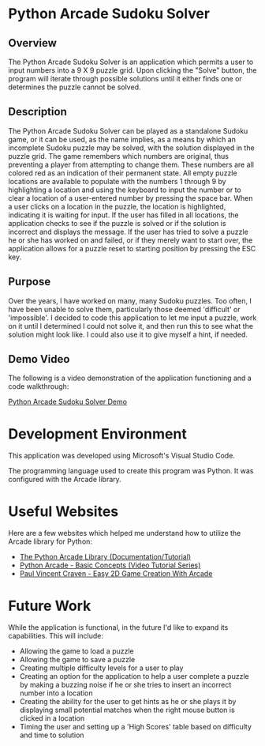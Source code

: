 # Python Arcade Sudoku Solver

## Overview
The Python Arcade Sudoku Solver is an application which permits a user to input numbers into a 9 X 9 puzzle grid. Upon clicking the "Solve" button, the program will iterate through possible solutions until it either finds one or determines the puzzle cannot be solved.

## Description

The Python Arcade Sudoku Solver can be played as a standalone Sudoku game, or it can be used, as the name implies, as a means by which an incomplete Sudoku puzzle may be solved, with the solution displayed in the puzzle grid. The game remembers which numbers are original, thus preventing a player from attempting to change them. These numbers are all colored red as an indication of their permanent state. All empty puzzle locations are available to populate with the numbers 1 through 9 by highlighting a location and using the keyboard to input the number or to clear a location of a user-entered number by pressing the space bar. When a user clicks on a location in the puzzle, the location is highlighted, indicating it is waiting for input. If the user has filled in all locations, the application checks to see if the puzzle is solved or if the solution is incorrect and displays the message. If the user has tried to solve a puzzle he or she has worked on and failed, or if they merely want to start over, the application allows for a puzzle reset to starting position by pressing the ESC key.

## Purpose

Over the years, I have worked on many, many Sudoku puzzles. Too often, I have been unable to solve them, particularly those deemed 'difficult' or 'impossible'. I decided to code this application to let me input a puzzle, work on it until I determined I could not solve it, and then run this to see what the solution might look like. I could also use it to give myself a hint, if needed. 

## Demo Video

The following is a video demonstration of the application functioning and a code walkthrough:

[Python Arcade Sudoku Solver Demo](http://youtube.link.goes.here)

# Development Environment

This application was developed using Microsoft's Visual Studio Code.

The programming language used to create this program was Python. It was configured with the Arcade library.

# Useful Websites

Here are a few websites which helped me understand how to utilize the Arcade library for Python:

* [The Python Arcade Library (Documentation/Tutorial)](https://api.arcade.academy/en/latest/)
* [Python Arcade - Basic Concepts (Video Tutorial Series)](https://www.youtube.com/playlist?list=PLP6KYkkXj-QbBP0He1Ot5wGgtPbR9hqxR)
* [Paul Vincent Craven - Easy 2D Game Creation With Arcade](https://www.youtube.com/watch?v=DAWHMHMPVHU)

# Future Work

While the application is functional, in the future I'd like to expand its capabilities. This will include:

* Allowing the game to load a puzzle 
* Allowing the game to save a puzzle 
* Creating multiple difficulty levels for a user to play
* Creating an option for the application to help a user complete a puzzle by making a buzzing noise if he or she tries to insert an incorrect number into a location
* Creating the ability for the user to get hints as he or she plays it by displaying small potential matches when the right mouse button is clicked in a location
* Timing the user and setting up a 'High Scores' table based on difficulty and time to solution